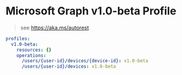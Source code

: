 # Microsoft Graph v1.0-beta Profile

> see https://aka.ms/autorest

``` yaml
profiles:
  v1.0-beta:
    resources: {}
    operations:
      /users/{user-id}/devices/{device-id}: v1.0-beta
      /users/{user-id}/devices: v1.0-beta

```
